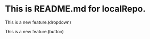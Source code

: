 # This is README.md for localRepo.
<p>This is a new feature.(dropdown)</p>
<p>This is a new feature.(button)</p>

